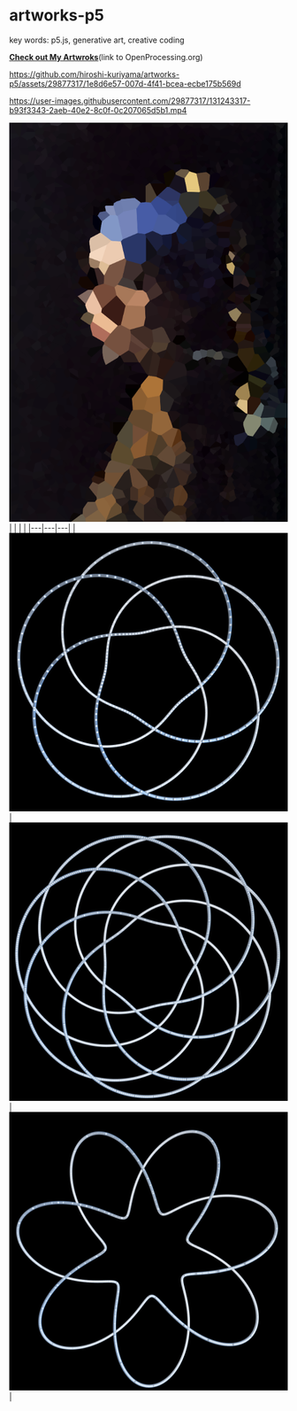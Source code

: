 # artworks-p5
key words: p5.js, generative art, creative coding

[**Check out My Artwroks**](https://openprocessing.org/user/283873?o=6&view=sketches)(link to OpenProcessing.org)

https://github.com/hiroshi-kuriyama/artworks-p5/assets/29877317/1e8d6e57-007d-4f41-bcea-ecbe175b569d

https://user-images.githubusercontent.com/29877317/131243317-b93f3343-2aeb-40e2-8c0f-0c207065d5b1.mp4

![20210825_voronoi_face](works/20210825_voronoi_face/outputs/pearl_girl_01.png)
| | | |
|---|---|---|
|![screen shot](works/20211001_torus_surf_balls/outputs/torus_surf_balls_00.png)|![screen shot_1](works/20211001_torus_surf_balls/outputs/torus_surf_balls_01.png)|![screen shot_2](works/20211001_torus_surf_balls/outputs/torus_surf_balls_02.png)|
